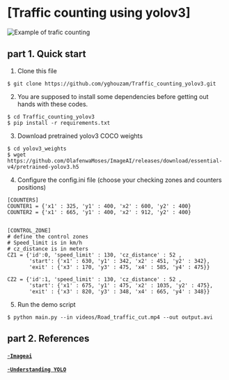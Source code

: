 # [Traffic counting using yolov3]

![Example of trafic counting](examples/example.gif.gif "Image Title")

## part 1. Quick start
1. Clone this file
```bashrc
$ git clone https://github.com/yghouzam/Traffic_counting_yolov3.git
```
2.  You are supposed  to install some dependencies before getting out hands with these codes.
```bashrc
$ cd Traffic_counting_yolov3
$ pip install -r requirements.txt
```
3. Download pretrained yolov3 COCO weights
```bashrc
$ cd yolov3_weights
$ wget https://github.com/OlafenwaMoses/ImageAI/releases/download/essential-v4/pretrained-yolov3.h5
```

4. Configure the config.ini file
(choose your checking zones and counters positions)
```bashrc
[COUNTERS]
COUNTER1 = {'x1' : 325, 'y1' : 400, 'x2' : 600, 'y2' : 400}
COUNTER2 = {'x1' : 665, 'y1' : 400, 'x2' : 912, 'y2' : 400}


[CONTROL_ZONE]
# define the control zones
# Speed_limit is in km/h
# cz_distance is in meters
CZ1 = {'id':0, 'speed_limit' : 130, 'cz_distance' : 52 ,
       'start': {'x1' : 630, 'y1' : 342, 'x2' : 451, 'y2' : 342},
       'exit' : {'x3' : 170, 'y3' : 475, 'x4' : 585, 'y4' : 475}}

CZ2 = {'id':1, 'speed_limit' : 130, 'cz_distance' : 52 ,
       'start': {'x1' : 675, 'y1' : 475, 'x2' : 1035, 'y2' : 475},
       'exit' : {'x3' : 820, 'y3' : 348, 'x4' : 665, 'y4' : 348}}
```

5. Run the demo script
```bashrc
$ python main.py --in videos/Road_traffic_cut.mp4 --out output.avi
```

## part 2. References

[-**`Imageai`**](https://github.com/OlafenwaMoses/ImageAI)<br>

[-**`Understanding YOLO`**](https://hackernoon.com/understanding-yolo-f5a74bbc7967)

